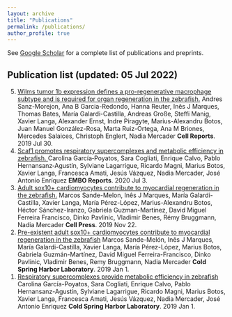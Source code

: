 ```yaml
---
layout: archive
title: "Publications"
permalink: /publications/
author_profile: true
---
```


See <a href="https://scholar.google.com/citations?hl=en&user=jz6y5zgAAAAJ">Google Scholar</a> for a complete list of publications and preprints.

<h2>Publication list (updated: 05 Jul 2022)</h2>
<ol reversed="">
<li><a href="https://doi.org/10.1016/j.celrep.2019.06.091"> 
Wilms tumor 1b expression defines a pro-regenerative macrophage subtype and is required for organ regeneration in the zebrafish.</a>
Andres Sanz-Morejon, Ana B Garcia-Redondo, Hanna Reuter, Inês J Marques, Thomas Bates, María Galardi-Castilla, Andreas Große, Steffi Manig, Xavier Langa, Alexander Ernst, Indre Piragyte, Marius-Alexandru Botos, Juan Manuel González-Rosa, Marta Ruiz-Ortega, Ana M Briones, Mercedes Salaices, Christoph Englert, Nadia Mercader
 <strong>Cell Reports</strong>. 2019 Jul 30.</li>
<li><a href="https://doi.org/10.15252/embr.202050287"> 
Scaf1 promotes respiratory supercomplexes and metabolic efficiency in zebrafish. </a>
Carolina García‐Poyatos, Sara Cogliati, Enrique Calvo, Pablo Hernansanz‐Agustín, Sylviane Lagarrigue, Ricardo Magni, Marius Botos, Xavier Langa, Francesca Amati, Jesús Vázquez, Nadia Mercader, José Antonio Enríquez
 <strong>EMBO Reports</strong>. 2020 Jul 3.</li>
<li><a href="https://doi.org/10.1016/j.celrep.2019.09.041"> 
Adult sox10+ cardiomyocytes contribute to myocardial regeneration in the zebrafish.</a>
Marcos Sande-Melon, Inês J Marques, María Galardi-Castilla, Xavier Langa, María Pérez-López, Marius-Alexandru Botos, Héctor Sánchez-Iranzo, Gabriela Guzman-Martinez, David Miguel Ferreira Francisco, Dinko Pavlinic, Vladimir Benes, Rémy Bruggmann, Nadia Mercader
<strong>Cell Press</strong>. 2019 Nov 22.</li>
<li><a href="https://doi.org/10.1101/662536">
Pre-existent adult sox10+ cardiomyocytes contribute to myocardial regeneration in the zebrafish</a>
Marcos Sande-Melón, Inês J Marques, María Galardi-Castilla, Xavier Langa, María Pérez-López, Marius Botos, Gabriela Guzmán-Martínez, David Miguel Ferreira-Francisco, Dinko Pavlinic, Vladimir Benes, Remy Bruggmann, Nadia Mercader
<strong>Cold Spring Harbor Laboratory</strong>. 2019 Jan 1.</li>
<li><a href="https://doi.org/10.1101/818286">
Respiratory supercomplexes provide metabolic efficiency in zebrafish</a>
Carolina García-Poyatos, Sara Cogliati, Enrique Calvo, Pablo Hernansanz-Agustín, Sylviane Lagarrigue, Ricardo Magni, Marius Botos, Xavier Langa, Francesca Amati, Jesús Vázquez, Nadia Mercader, José Antonio Enriquez 
<strong>Cold Spring Harbor Laboratory</strong>. 2019 Jan 1.</li>
</ol>
